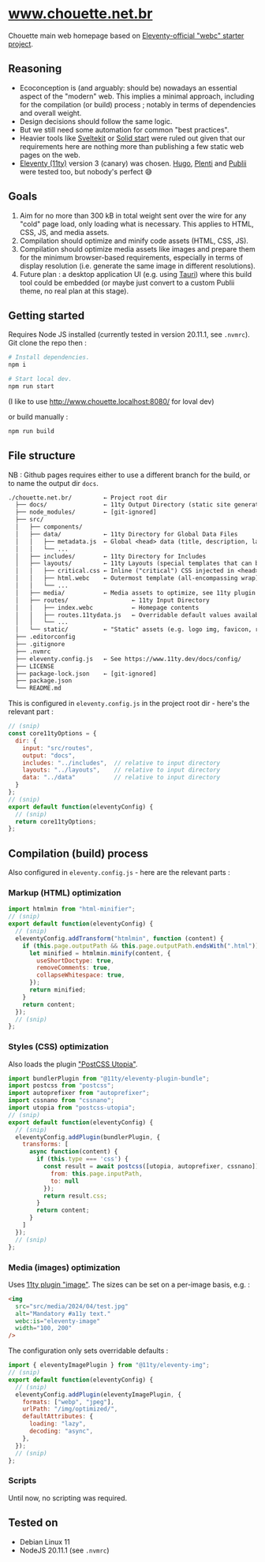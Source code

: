 # www.chouette.net.br

Chouette main web homepage based on [Eleventy-official "webc" starter project](https://github.com/11ty/eleventy-base-webc).

## Reasoning

- Ecoconception is (and arguably: should be) nowadays an essential aspect of the "modern" web. This implies a minimal approach, including for the compilation (or build) process ; notably in terms of dependencies and overall weight.
- Design decisions should follow the same logic.
- But we still need some automation for common "best practices".
- Heavier tools like [Sveltekit](https://kit.svelte.dev) or [Solid start](https://github.com/solidjs/solid-start) were ruled out given that our requirements here are nothing more than publishing a few static web pages on the web.
- [Eleventy (11ty)](https://www.11ty.dev) version 3 (canary) was chosen. [Hugo](https://gohugo.io), [Plenti](https://plenti.co) and [Publii](https://getpublii.com) were tested too, but nobody's perfect 😅

## Goals

1. Aim for no more than 300 kB in total weight sent over the wire for any "cold" page load, only loading what is necessary. This applies to HTML, CSS, JS, and media assets.
1. Compilation should optimize and minify code assets (HTML, CSS, JS).
1. Compilation should optimize media assets like images and prepare them for the minimum browser-based requirements, especially in terms of display resolution (i.e. generate the same image in different resolutions).
1. Future plan : a desktop application UI (e.g. using [Tauri](https://tauri.app/)) where this build tool could be embedded (or maybe just convert to a custom Publii theme, no real plan at this stage).

## Getting started

Requires Node JS installed (currently tested in version 20.11.1, see `.nvmrc`). Git clone the repo then :

```sh
# Install dependencies.
npm i

# Start local dev.
npm run start
```

(I like to use http://www.chouette.localhost:8080/ for loval dev)

or build manually :

```sh
npm run build
```

## File structure

NB : Github pages requires either to use a different branch for the build, or
to name the output dir `docs`.

```txt
./chouette.net.br/         ← Project root dir
  ├── docs/                ← 11ty Output Directory (static site generated files, web server doc root)
  ├── node_modules/        ← [git-ignored]
  ├── src/
  │   ├── components/
  │   ├── data/            ← 11ty Directory for Global Data Files
  │   │   ├── metadata.js  ← Global <head> data (title, description, language)
  │   │   └── ...
  │   ├── includes/        ← 11ty Directory for Includes
  │   ├── layouts/         ← 11ty Layouts (special templates that can be used to wrap other content)
  │   │   ├── critical.css ← Inline ("critical") CSS injected in <head>
  │   │   ├── html.webc    ← Outermost template (all-encompassing wrap)
  │   │   └── ...
  │   ├── media/           ← Media assets to optimize, see 11ty plugin "image"
  │   ├── routes/                  ← 11ty Input Directory
  │   │   ├── index.webc           ← Homepage contents
  │   │   ├── routes.11tydata.js   ← Overridable default values available in all templates in src/routes
  │   │   └── ...
  │   └── static/          ← "Static" assets (e.g. logo img, favicon, robots.txt, etc).
  ├── .editorconfig
  ├── .gitignore
  ├── .nvmrc
  ├── eleventy.config.js   ← See https://www.11ty.dev/docs/config/
  ├── LICENSE
  ├── package-lock.json    ← [git-ignored]
  ├── package.json
  └── README.md
```

This is configured in `eleventy.config.js` in the project root dir - here's the relevant part :

```js
// (snip)
const core11tyOptions = {
  dir: {
    input: "src/routes",
    output: "docs",
    includes: "../includes",  // relative to input directory
    layouts: "../layouts",    // relative to input directory
    data: "../data"           // relative to input directory
  }
};
// (snip)
export default function(eleventyConfig) {
  // (snip)
  return core11tyOptions;
};
```

## Compilation (build) process

Also configured in `eleventy.config.js` - here are the relevant parts :

### Markup (HTML) optimization

```js
import htmlmin from "html-minifier";
// (snip)
export default function(eleventyConfig) {
  // (snip)
  eleventyConfig.addTransform("htmlmin", function (content) {
    if (this.page.outputPath && this.page.outputPath.endsWith(".html")) {
      let minified = htmlmin.minify(content, {
        useShortDoctype: true,
        removeComments: true,
        collapseWhitespace: true,
      });
      return minified;
    }
    return content;
  });
  // (snip)
};
```

### Styles (CSS) optimization

Also loads the plugin ["PostCSS Utopia"](https://github.com/trys/postcss-utopia).

```js
import bundlerPlugin from "@11ty/eleventy-plugin-bundle";
import postcss from "postcss";
import autoprefixer from "autoprefixer";
import cssnano from "cssnano";
import utopia from "postcss-utopia";
// (snip)
export default function(eleventyConfig) {
  // (snip)
  eleventyConfig.addPlugin(bundlerPlugin, {
    transforms: [
      async function(content) {
        if (this.type === 'css') {
          const result = await postcss([utopia, autoprefixer, cssnano]).process(content, {
            from: this.page.inputPath,
            to: null
          });
          return result.css;
        }
        return content;
      }
    ]
  });
  // (snip)
};
```

### Media (images) optimization

Uses [11ty plugin "image"](https://www.11ty.dev/docs/plugins/image/). The sizes can be set on a per-image basis, e.g. :

```html
<img
  src="src/media/2024/04/test.jpg"
  alt="Mandatory #a11y text."
  webc:is="eleventy-image"
  width="100, 200"
/>
```

The configuration only sets overridable defaults :

```js
import { eleventyImagePlugin } from "@11ty/eleventy-img";
// (snip)
export default function(eleventyConfig) {
  // (snip)
  eleventyConfig.addPlugin(eleventyImagePlugin, {
    formats: ["webp", "jpeg"],
    urlPath: "/img/optimized/",
    defaultAttributes: {
      loading: "lazy",
      decoding: "async",
    },
  });
  // (snip)
};
```

### Scripts

Until now, no scripting was required.

## Tested on

- Debian Linux 11
- NodeJS 20.11.1 (see `.nvmrc`)
